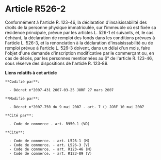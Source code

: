 # Article R526-2

Conformément à l'article R. 123-46, la déclaration d'insaisissabilité des droits de la personne physique immatriculée, sur
l'immeuble où est fixée sa résidence principale, prévue par les articles L. 526-1 et suivants, et, le cas échéant, la
déclaration de remploi des fonds dans les conditions prévues à l'article L. 526-3, et la renonciation à la déclaration
d'insaisissabilité ou de remploi prévue à l'article L. 526-3 doivent, dans un délai d'un mois, faire l'objet d'une demande
d'inscription modificative par le commerçant ou, en cas de décès, par les personnes mentionnées au 6° de l'article R. 123-46,
sous réserve des dispositions de l'article R. 123-89.

**Liens relatifs à cet article**

	**Codifié par**:

	  - Décret n°2007-431 2007-03-25 JORF 27 mars 2007

	**Modifié par**:

	  - Décret n°2007-750 du 9 mai 2007 - art. 7 () JORF 10 mai 2007

	**Cité par**:

	  - Code de commerce - art. R950-1 (VD)

	**Cite**:

	  - Code de commerce. - art. L526-1 (M)
	  - Code de commerce. - art. L526-3 (V)
	  - Code de commerce. - art. R123-46 (M)
	  - Code de commerce. - art. R123-89 (V)

